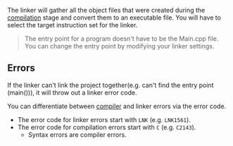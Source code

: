 The linker will gather all the object files that were created during the [compilation](Compiler.md) stage and convert them to an executable file. You will have to select the target instruction set for the linker.

>The entry point for a program doesn't have to be the Main.cpp file. You can change the entry point by modifying your linker settings.

## Errors

If the linker can't link the project together(e.g. can't find the entry point (main())), it will throw out a linker error code. 

You can differentiate between [compiler](Compiler.md) and linker errors via the error code. 

- The error code for linker errors start with `LNK` (e.g. `LNK1561`).
- The error code for compilation errors start with `C` (e.g. `C2143`).
	- Syntax errors are compiler errors.

